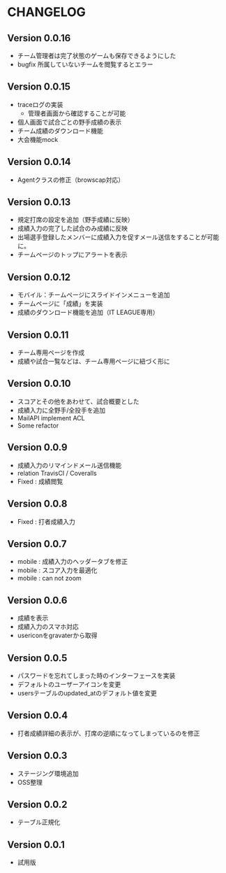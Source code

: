 # CHANGELOG

## Version 0.0.16

* チーム管理者は完了状態のゲームも保存できるようにした
* bugfix 所属していないチームを閲覧するとエラー

## Version 0.0.15

* traceログの実装
    * 管理者画面から確認することが可能
* 個人画面で試合ごとの野手成績の表示
* チーム成績のダウンロード機能
* 大会機能mock

## Version 0.0.14

* Agentクラスの修正（browscap対応）

## Version 0.0.13

* 規定打席の設定を追加（野手成績に反映）
* 成績入力の完了した試合のみ成績に反映
* 出場選手登録したメンバーに成績入力を促すメール送信をすることが可能に。
* チームページのトップにアラートを表示

## Version 0.0.12

* モバイル：チームページにスライドインメニューを追加
* チームページに「成績」を実装
* 成績のダウンロード機能を追加（IT LEAGUE専用）

## Version 0.0.11

* チーム専用ページを作成
* 成績や試合一覧などは、チーム専用ページに紐づく形に

## Version 0.0.10

* スコアとその他をあわせて、試合概要とした
* 成績入力に全野手/全投手を追加
* MailAPI implement ACL
* Some refactor

## Version 0.0.9

* 成績入力のリマインドメール送信機能
* relation TravisCI / Coveralls
* Fixed : 成績閲覧

## Version 0.0.8

* Fixed : 打者成績入力

## Version 0.0.7

* mobile : 成績入力のヘッダータブを修正
* mobile : スコア入力を最適化
* mobile : can not zoom

## Version 0.0.6

* 成績を表示
* 成績入力のスマホ対応
* usericonをgravaterから取得

## Version 0.0.5

* パスワードを忘れてしまった時のインターフェースを実装
* デフォルトのユーザーアイコンを変更
* usersテーブルのupdated_atのデフォルト値を変更

## Version 0.0.4

* 打者成績詳細の表示が、打席の逆順になってしまっているのを修正

## Version 0.0.3

* ステージング環境追加
* OSS整理

## Version 0.0.2

* テーブル正規化

## Version 0.0.1

* 試用版
